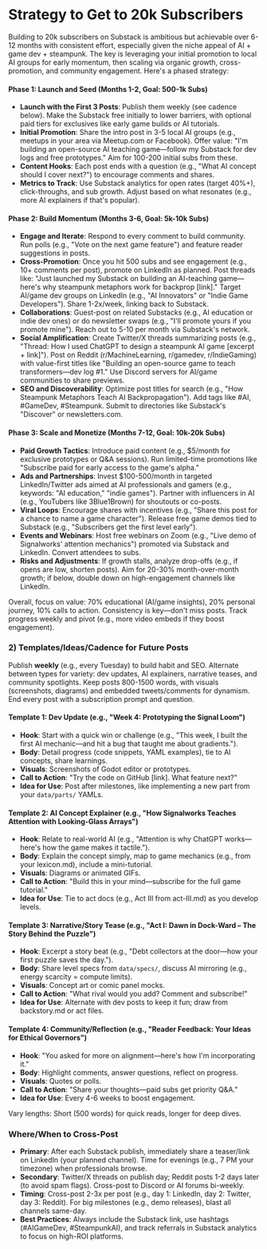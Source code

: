 # Strategy to Get to 20k Subscribers
Building to 20k subscribers on Substack is ambitious but achievable over 6-12 months with consistent effort, especially given the niche appeal of AI + game dev + steampunk. The key is leveraging your initial promotion to local AI groups for early momentum, then scaling via organic growth, cross-promotion, and community engagement. Here's a phased strategy:

#### Phase 1: Launch and Seed (Months 1-2, Goal: 500-1k Subs)
- **Launch with the First 3 Posts**: Publish them weekly (see cadence below). Make the Substack free initially to lower barriers, with optional paid tiers for exclusives like early game builds or AI tutorials.
- **Initial Promotion**: Share the intro post in 3-5 local AI groups (e.g., meetups in your area via Meetup.com or Facebook). Offer value: "I'm building an open-source AI teaching game—follow my Substack for dev logs and free prototypes." Aim for 100-200 initial subs from these.
- **Content Hooks**: Each post ends with a question (e.g., "What AI concept should I cover next?") to encourage comments and shares.
- **Metrics to Track**: Use Substack analytics for open rates (target 40%+), click-throughs, and sub growth. Adjust based on what resonates (e.g., more AI explainers if that's popular).

#### Phase 2: Build Momentum (Months 3-6, Goal: 5k-10k Subs)
- **Engage and Iterate**: Respond to every comment to build community. Run polls (e.g., "Vote on the next game feature") and feature reader suggestions in posts.
- **Cross-Promotion**: Once you hit 500 subs and see engagement (e.g., 10+ comments per post), promote on LinkedIn as planned. Post threads like: "Just launched my Substack on building an AI-teaching game—here's why steampunk metaphors work for backprop [link]." Target AI/game dev groups on LinkedIn (e.g., "AI Innovators" or "Indie Game Developers"). Share 1-2x/week, linking back to Substack.
- **Collaborations**: Guest-post on related Substacks (e.g., AI education or indie dev ones) or do newsletter swaps (e.g., "I'll promote yours if you promote mine"). Reach out to 5-10 per month via Substack's network.
- **Social Amplification**: Create Twitter/X threads summarizing posts (e.g., "Thread: How I used ChatGPT to design a steampunk AI game [excerpt + link]"). Post on Reddit (r/MachineLearning, r/gamedev, r/IndieGaming) with value-first titles like "Building an open-source game to teach transformers—dev log #1." Use Discord servers for AI/game communities to share previews.
- **SEO and Discoverability**: Optimize post titles for search (e.g., "How Steampunk Metaphors Teach AI Backpropagation"). Add tags like #AI, #GameDev, #Steampunk. Submit to directories like Substack's "Discover" or newsletters.com.

#### Phase 3: Scale and Monetize (Months 7-12, Goal: 10k-20k Subs)
- **Paid Growth Tactics**: Introduce paid content (e.g., $5/month for exclusive prototypes or Q&A sessions). Run limited-time promotions like "Subscribe paid for early access to the game's alpha."
- **Ads and Partnerships**: Invest $100-500/month in targeted LinkedIn/Twitter ads aimed at AI professionals and gamers (e.g., keywords: "AI education," "indie games"). Partner with influencers in AI (e.g., YouTubers like 3Blue1Brown) for shoutouts or co-posts.
- **Viral Loops**: Encourage shares with incentives (e.g., "Share this post for a chance to name a game character"). Release free game demos tied to Substack (e.g., "Subscribers get the first level early").
- **Events and Webinars**: Host free webinars on Zoom (e.g., "Live demo of Signalworks' attention mechanics") promoted via Substack and LinkedIn. Convert attendees to subs.
- **Risks and Adjustments**: If growth stalls, analyze drop-offs (e.g., if opens are low, shorten posts). Aim for 20-30% month-over-month growth; if below, double down on high-engagement channels like LinkedIn.

Overall, focus on value: 70% educational (AI/game insights), 20% personal journey, 10% calls to action. Consistency is key—don't miss posts. Track progress weekly and pivot (e.g., more video embeds if they boost engagement).

### 2) Templates/Ideas/Cadence for Future Posts
Publish **weekly** (e.g., every Tuesday) to build habit and SEO. Alternate between types for variety: dev updates, AI explainers, narrative teases, and community spotlights. Keep posts 800-1500 words, with visuals (screenshots, diagrams) and embedded tweets/comments for dynamism. End every post with a subscription prompt and question.

#### Template 1: Dev Update (e.g., "Week 4: Prototyping the Signal Loom")
- **Hook**: Start with a quick win or challenge (e.g., "This week, I built the first AI mechanic—and hit a bug that taught me about gradients.").
- **Body**: Detail progress (code snippets, YAML examples), tie to AI concepts, share learnings.
- **Visuals**: Screenshots of Godot editor or prototypes.
- **Call to Action**: "Try the code on GitHub [link]. What feature next?"
- **Idea for Use**: Post after milestones, like implementing a new part from your `data/parts/` YAMLs.

#### Template 2: AI Concept Explainer (e.g., "How Signalworks Teaches Attention with Looking-Glass Arrays")
- **Hook**: Relate to real-world AI (e.g., "Attention is why ChatGPT works—here's how the game makes it tactile.").
- **Body**: Explain the concept simply, map to game mechanics (e.g., from your lexicon.md), include a mini-tutorial.
- **Visuals**: Diagrams or animated GIFs.
- **Call to Action**: "Build this in your mind—subscribe for the full game tutorial."
- **Idea for Use**: Tie to act docs (e.g., Act III from act-III.md) as you develop levels.

#### Template 3: Narrative/Story Tease (e.g., "Act I: Dawn in Dock-Ward – The Story Behind the Puzzle")
- **Hook**: Excerpt a story beat (e.g., "Debt collectors at the door—how your first puzzle saves the day.").
- **Body**: Share level specs from `data/specs/`, discuss AI mirroring (e.g., energy scarcity = compute limits).
- **Visuals**: Concept art or comic panel mocks.
- **Call to Action**: "What rival would you add? Comment and subscribe!"
- **Idea for Use**: Alternate with dev posts to keep it fun; draw from backstory.md or act files.

#### Template 4: Community/Reflection (e.g., "Reader Feedback: Your Ideas for Ethical Governors")
- **Hook**: "You asked for more on alignment—here's how I'm incorporating it."
- **Body**: Highlight comments, answer questions, reflect on progress.
- **Visuals**: Quotes or polls.
- **Call to Action**: "Share your thoughts—paid subs get priority Q&A."
- **Idea for Use**: Every 4-6 weeks to boost engagement.

Vary lengths: Short (500 words) for quick reads, longer for deep dives.

### Where/When to Cross-Post
- **Primary**: After each Substack publish, immediately share a teaser/link on LinkedIn (your planned channel). Time for evenings (e.g., 7 PM your timezone) when professionals browse.
- **Secondary**: Twitter/X threads on publish day; Reddit posts 1-2 days later (to avoid spam flags). Cross-post to Discord or AI forums bi-weekly.
- **Timing**: Cross-post 2-3x per post (e.g., day 1: LinkedIn, day 2: Twitter, day 3: Reddit). For big milestones (e.g., demo releases), blast all channels same-day.
- **Best Practices**: Always include the Substack link, use hashtags (#AIGameDev, #SteampunkAI), and track referrals in Substack analytics to focus on high-ROI platforms.
